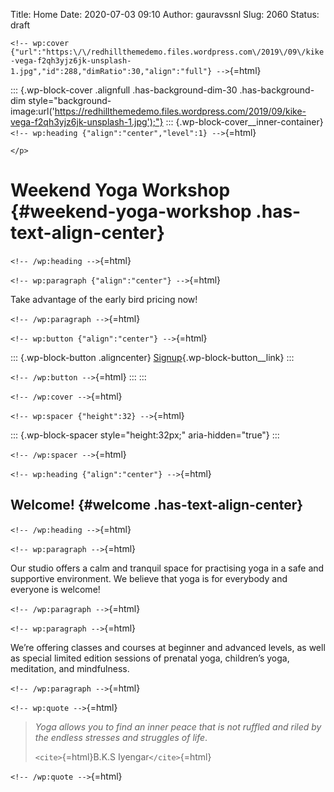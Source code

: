 Title: Home
Date: 2020-07-03 09:10
Author: gauravssnl
Slug: 2060
Status: draft
<!-- Status: published -->

`<!-- wp:cover {"url":"https:\/\/redhillthemedemo.files.wordpress.com\/2019\/09\/kike-vega-f2qh3yjz6jk-unsplash-1.jpg","id":288,"dimRatio":30,"align":"full"} -->`{=html}

::: {.wp-block-cover .alignfull .has-background-dim-30 .has-background-dim style="background-image:url('https://redhillthemedemo.files.wordpress.com/2019/09/kike-vega-f2qh3yjz6jk-unsplash-1.jpg');"}
::: {.wp-block-cover__inner-container}
`<!-- wp:heading {"align":"center","level":1} -->`{=html}
```{=html}
</p>
```
# Weekend Yoga Workshop {#weekend-yoga-workshop .has-text-align-center}

`<!-- /wp:heading -->`{=html}

`<!-- wp:paragraph {"align":"center"} -->`{=html}

Take advantage of the early bird pricing now!

`<!-- /wp:paragraph -->`{=html}

`<!-- wp:button {"align":"center"} -->`{=html}

::: {.wp-block-button .aligncenter}
[Signup](#){.wp-block-button__link}
:::

`<!-- /wp:button -->`{=html}
:::
:::

`<!-- /wp:cover -->`{=html}

`<!-- wp:spacer {"height":32} -->`{=html}

::: {.wp-block-spacer style="height:32px;" aria-hidden="true"}
:::

`<!-- /wp:spacer -->`{=html}

`<!-- wp:heading {"align":"center"} -->`{=html}

## Welcome! {#welcome .has-text-align-center}

`<!-- /wp:heading -->`{=html}

`<!-- wp:paragraph -->`{=html}

Our studio offers a calm and tranquil space for practising yoga in a safe and supportive environment. We believe that yoga is for everybody and everyone is welcome!

`<!-- /wp:paragraph -->`{=html}

`<!-- wp:paragraph -->`{=html}

We’re offering classes and courses at beginner and advanced levels, as well as special limited edition sessions of prenatal yoga, children’s yoga, meditation, and mindfulness.

`<!-- /wp:paragraph -->`{=html}

`<!-- wp:quote -->`{=html}

> *Yoga allows you to find an inner peace that is not ruffled and riled by the endless stresses and struggles of life*.
>
> `<cite>`{=html}B.K.S Iyengar`</cite>`{=html}

`<!-- /wp:quote -->`{=html}
